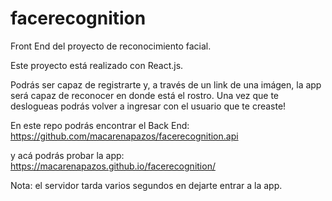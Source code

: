 # facerecognition

Front End del proyecto de reconocimiento facial.

Este proyecto está realizado con React.js.

Podrás ser capaz de registrarte y, a través de un link de una imágen, 
la app será capaz de reconocer en donde está el rostro.
Una vez que te deslogueas podrás volver a ingresar con el usuario que te creaste!

En este repo podrás encontrar el Back End: https://github.com/macarenapazos/facerecognition.api

y acá podrás probar la app: https://macarenapazos.github.io/facerecognition/

Nota: el servidor tarda varios segundos en dejarte entrar a la app.



